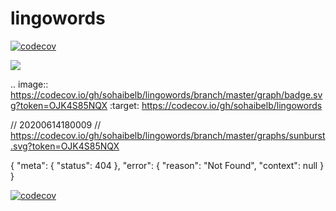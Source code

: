 # lingowords

[![codecov](https://codecov.io/gh/sohaibelb/lingowords/branch/master/graph/badge.svg?token=OJK4S85NQX)](https://codecov.io/gh/sohaibelb/lingowords)

<a href="https://codecov.io/gh/sohaibelb/lingowords">
  <img src="https://codecov.io/gh/sohaibelb/lingowords/branch/master/graph/badge.svg?token=OJK4S85NQX" />
</a>

.. image:: https://codecov.io/gh/sohaibelb/lingowords/branch/master/graph/badge.svg?token=OJK4S85NQX
  :target: https://codecov.io/gh/sohaibelb/lingowords
  
  // 20200614180009
// https://codecov.io/gh/sohaibelb/lingowords/branch/master/graphs/sunburst.svg?token=OJK4S85NQX

{
  "meta": {
    "status": 404
  },
  "error": {
    "reason": "Not Found",
    "context": null
  }
}

[![codecov](https://codecov.io/gh/sohaibelb/lingowords/branch/master/graphs/sunburst.svg?token=OJK4S85NQX)](https://codecov.io/gh/sohaibelb/lingowords)
